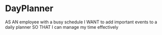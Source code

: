 # DayPlanner

AS AN employee with a busy schedule
I WANT to add important events to a daily planner
SO THAT I can manage my time effectively

